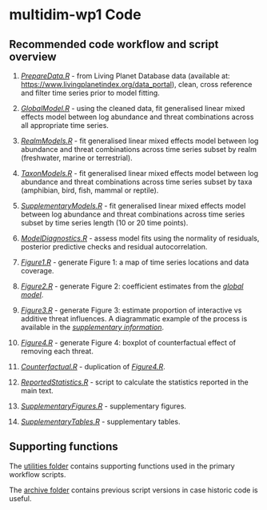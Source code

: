 # multidim-wp1 Code

## Recommended code workflow and script overview

1.  [*PrepareData.R*](PrepareData.R) - from Living Planet Database data (available at: <https://www.livingplanetindex.org/data_portal>), clean, cross reference and filter time series prior to model fitting.

2.  [*GlobalModel.R*](GlobalModel.R) - using the cleaned data, fit generalised linear mixed effects model between log abundance and threat combinations across all appropriate time series.

3.  [*RealmModels.R*](RealmModels.R) - fit generalised linear mixed effects model between log abundance and threat combinations across time series subset by realm (freshwater, marine or terrestrial).

4.  [*TaxonModels.R*](TaxonModels.R) - fit generalised linear mixed effects model between log abundance and threat combinations across time series subset by taxa (amphibian, bird, fish, mammal or reptile).

5.  [*SupplementaryModels.R*](SupplementaryModels.R) - fit generalised linear mixed effects model between log abundance and threat combinations across time series subset by time series length (10 or 20 time points).

6.  [*ModelDiagnostics.R*](ModelDiagnostics.R) - assess model fits using the normality of residuals, posterior predictive checks and residual autocorrelation.

7.  [*Figure1.R*](Figure1.R) - generate Figure 1: a map of time series locations and data coverage.

8.  [*Figure2.R*](Figure2.R) - generate Figure 2: coefficient estimates from the [*global model*](GlobalModel.R).

9.  [*Figure3.R*](Figure3.R) - generate Figure 3: estimate proportion of interactive vs additive threat influences. A diagrammatic example of the process is available in the [*supplementary information*](https://github.com/duncanobrien/multiple_threats/tree/main/Supplementary/supplementary_materials.pdf).

10. [*Figure4.R*](Figure4.R) - generate Figure 4: boxplot of counterfactual effect of removing each threat.

11. [*Counterfactual.R*](Counterfactual.R) - duplication of [*Figure4.R*](Figure4.R).

12. [*ReportedStatistics.R*](ReportedStatistics.R) - script to calculate the statistics reported in the main text.

13. [*SupplementaryFigures.R*](SupplementaryFigures.R) - supplementary figures.

14. [*SupplementaryTables.R*](SupplementaryTables.R) - supplementary tables.

## Supporting functions

The [utilities folder](https://github.com/duncanobrien/multiple_threats/tree/master/Code/utils) contains supporting functions used in the primary workflow scripts.

The [archive folder](https://github.com/duncanobrien/multiple_threats/tree/master/Code/archive) contains previous script versions in case historic code is useful.

